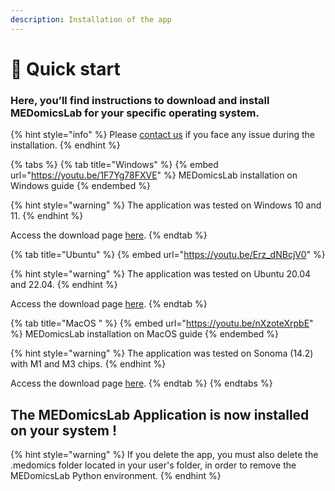 ```yaml
---
description: Installation of the app
---
```


# 👊 Quick start

### Here, you’ll find instructions to download and install MEDomicsLab for your specific operating system.

{% hint style="info" %}
Please [contact us](forms/contact-us.md) if you face any issue during the installation.
{% endhint %}

{% tabs %}
{% tab title="Windows" %}
{% embed url="https://youtu.be/1F7Yg78FXVE" %}
MEDomicsLab installation  on Windows guide
{% endembed %}

{% hint style="warning" %}
The application was tested on Windows 10 and 11.&#x20;
{% endhint %}

Access the download page [here](https://medomicslab.com/#download).
{% endtab %}

{% tab title="Ubuntu" %}
{% embed url="https://youtu.be/Erz_dNBcjV0" %}

{% hint style="warning" %}
The application was tested on Ubuntu 20.04 and 22.04.
{% endhint %}

Access the download page [here](https://medomicslab.com/#download).
{% endtab %}

{% tab title="MacOS " %}
{% embed url="https://youtu.be/nXzoteXrpbE" %}
MEDomicsLab installation  on MacOS guide
{% endembed %}

{% hint style="warning" %}
The application was tested on Sonoma (14.2) with M1 and M3 chips.&#x20;
{% endhint %}

Access the download page [here](https://medomicslab.com/#download).
{% endtab %}
{% endtabs %}

## The MEDomicsLab Application is now installed on your system !

{% hint style="warning" %}
If you delete the app, you must also delete the .medomics folder located in your user's folder, in order to remove the MEDomicsLab Python environment.
{% endhint %}

